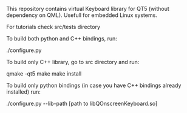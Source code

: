 This repository contains virtual Keyboard library for QT5 (without dependency on QML). 
Usefull for embedded Linux systems.

For tutorials check src/tests directory

To build both python and C++ bindings, run:

./configure.py

To build only C++ library, go to src directory and run:

qmake -qt5 
make
make install

To build only python bindings (in case you have C++ bindings 
already installed) run:

./configure.py --lib-path [path to libQOnscreenKeyboard.so]